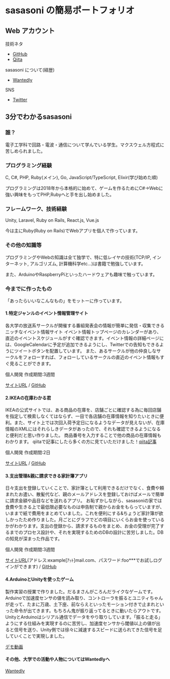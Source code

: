 # sasasoni の簡易ポートフォリオ

## Web アカウント

技術ネタ

- [GitHub](https://github.com/sasasoni)
- [Qiita](https://qiita.com/sasasoni)

sasasoni について(経歴)

- [Wantedly](https://www.wantedly.com/users/73013752)

SNS

- [Twitter](https://twitter.com/sasanium)

## 3分でわかるsasasoni

### 誰？

電子工学科で回路・電波・通信について学んでいる学生。マクスウェル方程式に苦しめられました。

### プログラミング経験

C, C#, PHP, Ruby(メイン), Go, JavaScript/TypeScript, Elixir(学び始めた順)

プログラミングは2018年から本格的に始めて、ゲームを作るためにC#→Webに強い興味をもってPHP,Rubyへと手を出し始めました。

### フレームワーク、技術経験

Unity, Laravel, Ruby on Rails, React.js, Vue.js

今は主にRuby(Ruby on Rails)でWebアプリを個人で作っています。

### その他の知識等

プログラミングやWebの知識は全て独学で、特に低レイヤの技術(TCP/IP, インターネット, アルゴリズム, 計算機科学etc...)は書籍で勉強しています。

また、ArduinoやRaspberryPiといったハードウェアも趣味で触っています。

### 今までに作ったもの

「あったらいいなこんなもの」をモットーに作っています。

#### 1.特定ジャンルのイベント情報管理サイト

各大学の放送系サークルが開催する番組発表会の情報が簡単に発信・収集できるニッチなイベント情報サイト
イベント情報トップページのカレンダーがあり、直近のイベントスケジュールがすぐ確認できます。イベント情報の詳細ページには、GoogleCalendarに予定が追加できるようにし、Twitterでの告知もできるようにツイートボタンを配置しています。
また、あるサークルが他の仲良しなサークルをフォローすれば、フォローしているサークルの直近のイベント情報もすぐ見ることができます。

個人開発 作成期間:3週間

[サイトURL](https://banpatsu.herokuapp.com/) / [GitHub](https://github.com/sasasoni/Banpatsu.com)

#### 2.IKEAの在庫わかる君

IKEAの公式サイトでは、ある商品の在庫を、店舗ごとに確認する為に毎回店舗を指定して検索しなくてはならず、一目で各店舗の在庫情報を知りたいときに便利。また、サイト上では次回入荷予定日になるようなデータが見えないが、在庫情報のXMLにはそれらしきデータがあったので、それも確認できるようになると便利だと思い作りました。 商品番号を入力することで他の商品の在庫情報もわかります。 
qiitaで記事にしたら多くの方に見ていただけました！[qiita記事](https://qiita.com/sasasoni/items/b8223453542c90689b84) 

個人開発 作成期間:2日

[サイトURL](https://ikea-stock-finder.herokuapp.com/) / [GitHub](https://github.com/sasasoni/ikea_stock_finder)

#### 3.支出管理&親に請求できる家計簿アプリ

日々支出を登録していくことで、家計簿として利用できるだけでなく、食費や頼まれたお遣い、散髪代など、親のメールアドレスを登録しておけばメールで簡単に請求金額や品目などを送れるアプリ。
お恥ずかしながら、sasasoniの家では食費や生きる上で最低限必要なものは申告制で親からお金をもらっていますが、いままで紙で費用をまとめていました。これを便利にする&ちょうど家計簿が欲しかったため作りました。月ごとにグラフでどの項目にいくらお金を使っているかがわかります。支出の登録から、請求するものをまとめ、お金の受理が完了するまでのプロセス設計や、それを実現するためのDBの設計に苦労しました。DBの知見が深まった作品です。

個人開発 作成期間:3週間

[サイトURL](https://spending-note.herokuapp.com)(アドレス:example[ｱｯﾄ]mail.com、パスワード:foo\*\*\*でお試しログインができます) / [GitHub](https://github.com/sasasoni/spending-note)

#### 4.ArduinoとUnityを使ったゲーム

製作実習の授業で作りました。だるまさんがころんだライクなゲームです。 
Arduinoで加速度センサの値を読み取り、コントローラを振るとユニティちゃんが走って、たまに万歳、土下座、前ならえといったモーション付きで止まれといった命令が出てきます。もちろん鬼が振り返ってるときに動いたらアウトです。
UnityとArduinoはシリアル通信でデータをやり取りしています。「振ると走る」ようにする仕組みを実現するのに苦労し、加速度センサから閾値以上の値が出ると信号を送り、Unity側では徐々に減速するスピードに送られてきた信号を足していくことで実現しました。

[デモ動画](https://youtu.be/qxWXV1hdgPc)

#### その他、大学での活動や人物についてはWantedlyへ

[Wantedly](https://www.wantedly.com/users/73013752)
